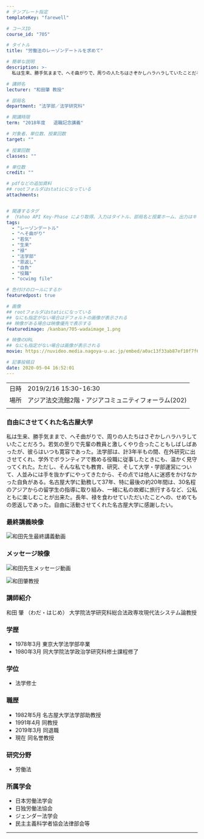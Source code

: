 ```yaml
---
# テンプレート指定
templateKey: "farewell"

# コースID
course_id: "705"

# タイトル
title: "労働法のレーゾンデートルを求めて"

# 簡単な説明
description: >-
  私は生来、勝手気ままで、へそ曲がりで、周りの人たちはさぞかしハラハラしていたことだろう。若気の至りで先輩の教員と激しくやり合ったこともしばしばあったが、彼らはいつも寛容であった。法学部は、計3年半もの間、在外研究に出させてくれ、学外でボランティアで務める役職に従事したときにも、温かく見守ってくれた。ただし、そんな私でも教育、研究、そして大学・学部運営について、人並みには手を抜かずにやってきたか ....

# 講師名
lecturer: "和田肇 教授"

# 部局名
department: "法学部／法学研究科"

# 開講時限
term: "2018年度	退職記念講義"

# 対象者、単位数、授業回数
target: ""

# 授業回数
classes: ""

# 単位数
credit: ""

# pdfなどの追加資料
## rootフォルダはstaticになっている
attachments:


# 関連するタグ
# （Yahoo API Key-Phase により取得。入力はタイトル、部局名と授業ホーム、出力はキーフレーズ（tags））
tags:
  - "レーゾンデートル"
  - "へそ曲がり"
  - "若気"
  - "生来"
  - "禄"
  - "法学部"
  - "恩返し"
  - "自負"
  - "役職"
  - "ocwimg file"

# 色付けのロールにするか
featuredpost: true

# 画像
## rootフォルダはstaticになっている
## なにも指定がない場合はデフォルトの画像が表示される
## 映像がある場合は映像優先で表示する
featuredimage: /kanban/705-wadaimage_1.png

# 映像のURL
## なにも指定がない場合は画像が表示される
movie: https://nuvideo.media.nagoya-u.ac.jp/embed/a0ac13f33ab87ef10f7f63343b21d39a08033d28

# 記事投稿日
date: 2020-05-04 16:52:01
---
```


|   |   |
|---|---|
| 日時 | 2019/2/16  15:30-16:30 |
| 場所 | アジア法交流館2階・アジアコミュニティフォーラム(202) |
|   |   |


### 自由にさせてくれた名古屋大学

私は生来、勝手気ままで、へそ曲がりで、周りの人たちはさぞかしハラハラしていたことだろう。若気の至りで先輩の教員と激しくやり合ったこともしばしばあったが、彼らはいつも寛容であった。法学部は、計3年半もの間、在外研究に出させてくれ、学外でボランティアで務める役職に従事したときにも、温かく見守ってくれた。ただし、そんな私でも教育、研究、そして大学・学部運営について、人並みには手を抜かずにやってきたから、その点では他人に迷惑をかけなかった自負がある。名古屋大学に勤務して37年、特に最後の約20年間は、30名程のアジアからの留学生の指導に取り組み、一緒に私の故郷に旅行するなど、公私ともに楽しむことが出来た。長年、禄を食わせていただいたことへの、せめてもの恩返しであった。自由に活動させてくれた名古屋大学に感謝したい。

### 最終講義映像


![和田先生最終講義動画](https://ocw.nagoya-u.jp/files/705/wadaimage_1.png) 
### メッセージ映像


![和田先生メッセージ動画](https://ocw.nagoya-u.jp/files/705/wadaimage_2.png) 



![和田肇教授](https://ocw.nagoya-u.jp/files/705/wada) 
### 講師紹介
和田 肇 （わだ・はじめ） 大学院法学研究科総合法政専攻現代法システム論教授


### 学歴
* 1978年3月 東京大学法学部卒業
* 1980年3月 同大学院法学政治学研究科修士課程修了

### 学位
* 法学修士

### 職歴
* 1982年5月 名古屋大学法学部助教授
* 1991年4月 同教授
* 2019年3月 同退職
* 現在  同名誉教授

### 研究分野
* 労働法

### 所属学会
* 日本労働法学会
* 日独労働法協会
* ジェンダー法学会
* 民主主義科学者協会法律部会等



-----